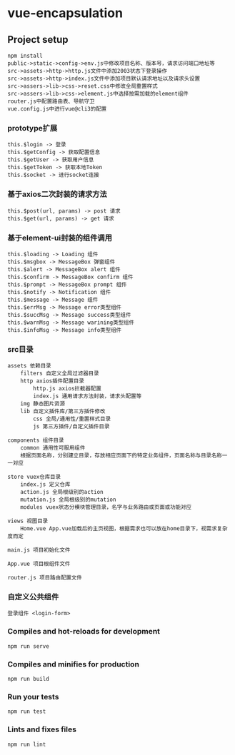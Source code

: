 # vue-encapsulation

## Project setup
```
npm install
public->static->config->env.js中修改项目名称、版本号，请求访问端口地址等
src->assets->http->http.js文件中添加2003状态下登录操作
src->assets->http->index.js文件中添加项目默认请求地址以及请求头设置
src->assers->lib->css->reset.css中修改全局重置样式
src->assers->lib->css->element.js中选择按需加载的element组件
router.js中配置路由表、导航守卫
vue.config.js中进行vue@cli3的配置
```

### prototype扩展
```
this.$login -> 登录
this.$getConfig -> 获取配置信息
this.$getUser -> 获取用户信息
this.$getToken -> 获取本地Token
this.$socket -> 进行socket连接
```

### 基于axios二次封装的请求方法
```
this.$post(url, params) -> post 请求
this.$get(url, params) -> get 请求
```

### 基于element-ui封装的组件调用
```
this.$loading -> Loading 组件
this.$msgbox -> MessageBox 弹窗组件
this.$alert -> MessageBox alert 组件
this.$confirm -> MessageBox confirm 组件
this.$prompt -> MessageBox prompt 组件
this.$notify -> Notification 组件
this.$message -> Message 组件
this.$errMsg -> Message error类型组件
this.$succMsg -> Message success类型组件
this.$warnMsg -> Message warining类型组件
this.$infoMsg -> Message info类型组件
```

### src目录
```
assets 依赖目录
    filters 自定义全局过滤器目录
    http axios插件配置目录
        http.js axios拦截器配置
        index.js 通用请求方法封装，请求头配置等
    img 静态图片资源
    lib 自定义插件库/第三方插件修改
        css 全局/通用性/重置样式目录
        js 第三方插件/自定义插件目录

components 组件目录
    common 通用性可服用组件
    根据页面名称，分别建立目录，存放相应页面下的特定业务组件，页面名称与目录名称一一对应

store vuex仓库目录
    index.js 定义仓库
    action.js 全局根级别的action
    mutation.js 全局根级别的mutation
    modules vuex状态分模块管理目录，名字与业务路由或页面或功能对应

views 视图目录
    Home.vue App.vue加载后的主页视图，根据需求也可以放在home目录下，视需求复杂度而定

main.js 项目初始化文件

App.vue 项目根组件文件

router.js 项目路由配置文件
```

### 自定义公共组件
```
登录组件 <login-form>
```

### Compiles and hot-reloads for development
```
npm run serve
```

### Compiles and minifies for production
```
npm run build
```

### Run your tests
```
npm run test
```

### Lints and fixes files
```
npm run lint
```
